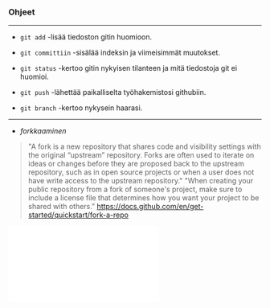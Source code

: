 ### **Ohjeet**

----

- ``git add`` -lisää tiedoston gitin huomioon.

- ``git committiin`` -sisälää indeksin ja viimeisimmät muutokset.

- ``git status`` -kertoo gitin nykyisen tilanteen ja mitä tiedostoja git ei huomioi.

- ``git push`` -lähettää paikalliselta työhakemistosi githubiin.

- ``git branch`` -kertoo nykysein haarasi.

----

- *forkkaaminen*
> "A fork is a new repository that shares code and visibility settings with the original “upstream” repository. Forks are often used to iterate on ideas or changes before they are proposed back to the upstream repository, such as in open source projects or when a user does not have write access to the upstream repository." "When creating your public repository from a fork of someone's project, make sure to include a license file that determines how you want your project to be shared with others." https://docs.github.com/en/get-started/quickstart/fork-a-repo
> 
![ALT](/gitti.png/image.ext)

